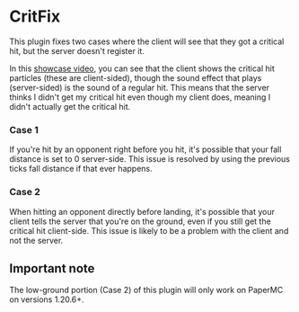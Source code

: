 # CritFix
This plugin fixes two cases where the client will see that they got a critical hit, but the server doesn't register it.

In this [showcase video](https://www.youtube.com/watch?v=k648NA52QQw), you can see that the client shows the critical hit particles (these are client-sided), though the sound effect that plays (server-sided) is the sound of a regular hit. This means that the server thinks I didn't get my critical hit even though my client does, meaning I didn't actually get the critical hit.

### Case 1
If you're hit by an opponent right before you hit, it's possible that your fall distance is set to 0 server-side. This issue is resolved by using the previous ticks fall distance if that ever happens.

### Case 2
When hitting an opponent directly before landing, it's possible that your client tells the server that you're on the ground, even if you still get the critical hit client-side. 
This issue is likely to be a problem with the client and not the server.

## Important note
The low-ground portion (Case 2) of this plugin will only work on PaperMC on versions 1.20.6+.
